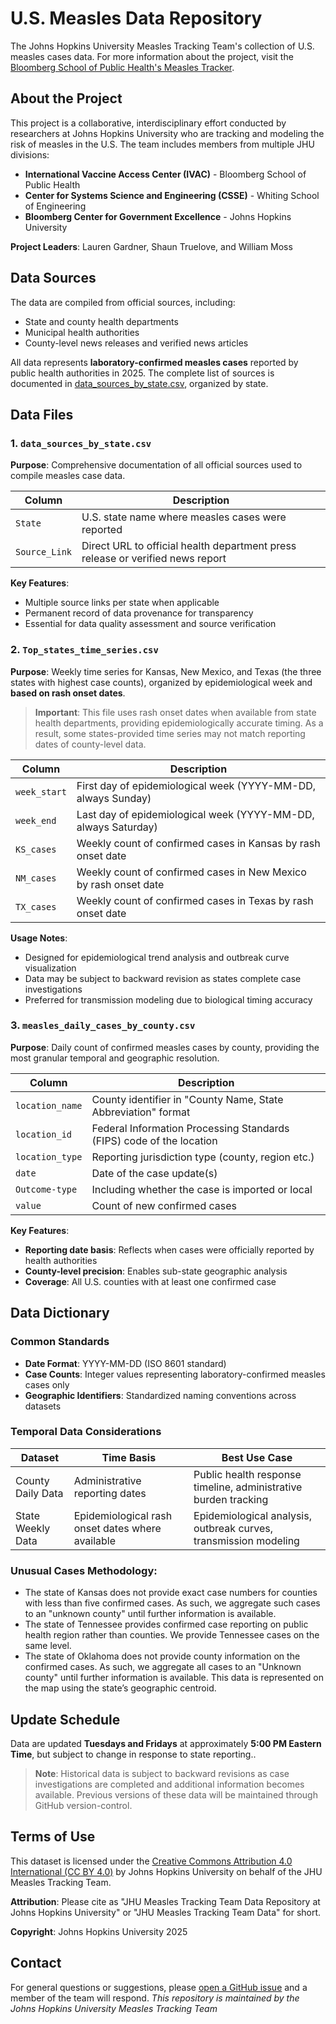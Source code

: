# U.S. Measles Data Repository

The Johns Hopkins University Measles Tracking Team's collection of U.S. measles cases data. For more information about the project, visit the [Bloomberg School of Public Health's Measles Tracker](https://publichealth.jhu.edu/ivac/measles-tracker).

## About the Project

This project is a collaborative, interdisciplinary effort conducted by researchers at Johns Hopkins University who are tracking and modeling the risk of measles in the U.S. The team includes members from multiple JHU divisions:

- **International Vaccine Access Center (IVAC)** - Bloomberg School of Public Health
- **Center for Systems Science and Engineering (CSSE)** - Whiting School of Engineering  
- **Bloomberg Center for Government Excellence** - Johns Hopkins University

**Project Leaders**: Lauren Gardner, Shaun Truelove, and William Moss

## Data Sources

The data are compiled from official sources, including:
- State and county health departments
- Municipal health authorities  
- County-level news releases and verified news articles

All data represents **laboratory-confirmed measles cases** reported by public health authorities in 2025. The complete list of sources is documented in [data_sources_by_state.csv](data_sources_by_state.csv), organized by state.

## Data Files

### 1. `data_sources_by_state.csv`

**Purpose**: Comprehensive documentation of all official sources used to compile measles case data.

| Column | Description |
|--------|-------------|
| `State` | U.S. state name where measles cases were reported |
| `Source_Link` | Direct URL to official health department press release or verified news report |

**Key Features**:
- Multiple source links per state when applicable
- Permanent record of data provenance for transparency
- Essential for data quality assessment and source verification

### 2. `Top_states_time_series.csv`

**Purpose**: Weekly time series for Kansas, New Mexico, and Texas (the three states with highest case counts), organized by epidemiological week and **based on rash onset dates**.

> **Important**: This file uses rash onset dates when available from state health departments, providing epidemiologically accurate timing. As a result, some states-provided time series may not match reporting dates of county-level data.

| Column | Description |
|--------|-------------|
| `week_start` | First day of epidemiological week (YYYY-MM-DD, always Sunday) |
| `week_end` | Last day of epidemiological week (YYYY-MM-DD, always Saturday) |
| `KS_cases` | Weekly count of confirmed cases in Kansas by rash onset date |
| `NM_cases` | Weekly count of confirmed cases in New Mexico by rash onset date |
| `TX_cases` | Weekly count of confirmed cases in Texas by rash onset date |

**Usage Notes**: 
- Designed for epidemiological trend analysis and outbreak curve visualization
- Data may be subject to backward revision as states complete case investigations
- Preferred for transmission modeling due to biological timing accuracy

### 3. `measles_daily_cases_by_county.csv`

**Purpose**: Daily  count of confirmed measles cases by county, providing the most granular temporal and geographic resolution.

| Column | Description |
|--------|-------------|
| `location_name` | County identifier in "County Name, State Abbreviation" format |
| `location_id` | Federal Information Processing Standards (FIPS) code of the location  |
| `location_type` | Reporting jurisdiction type (county, region etc.) |
| `date` | Date of the case update(s) |
| `Outcome-type` | Including whether the case is imported or local |
| `value` | Count of new confirmed cases  |

**Key Features**:
- **Reporting date basis**: Reflects when cases were officially reported by health authorities
- **County-level precision**: Enables sub-state geographic analysis
- **Coverage**: All U.S. counties with at least one confirmed case


## Data Dictionary

### Common Standards
- **Date Format**: YYYY-MM-DD (ISO 8601 standard)
- **Case Counts**: Integer values representing laboratory-confirmed measles cases only
- **Geographic Identifiers**: Standardized naming conventions across datasets

### Temporal Data Considerations

| Dataset | Time Basis | Best Use Case |
|---------|------------|---------------|
| County Daily Data | Administrative reporting dates | Public health response timeline, administrative burden tracking |
| State Weekly Data | Epidemiological rash onset dates where available | Epidemiological analysis, outbreak curves, transmission modeling |

### Unusual Cases Methodology:

- The state of Kansas does not provide exact case numbers for counties with less than five confirmed cases. As such, we aggregate such cases to an "unknown county" until further information is available.
- The state of Tennessee provides confirmed case reporting on public health region rather than counties. We provide Tennessee cases on the same level.
- The state of Oklahoma does not provide county information on the confirmed cases. As such, we aggregate all cases to an "Unknown county" until further information is available. This data is represented on the map using the state’s geographic centroid.
## Update Schedule

Data are updated **Tuesdays and Fridays** at approximately **5:00 PM Eastern Time**, but subject to change in response to state reporting..

> **Note**: Historical data is subject to backward revisions as case investigations are completed and additional information becomes available. Previous versions of these data will be maintained through GitHub version-control.

## Terms of Use

This dataset is licensed under the [Creative Commons Attribution 4.0 International (CC BY 4.0)](https://creativecommons.org/licenses/by/4.0/) by Johns Hopkins University on behalf of the JHU Measles Tracking Team.

**Attribution**: Please cite as "JHU Measles Tracking Team Data Repository at Johns Hopkins University" or "JHU Measles Tracking Team Data" for short.

**Copyright**: Johns Hopkins University 2025

## Contact

For general questions or suggestions, please [open a GitHub issue](../../issues) and a member of the team will respond.
*This repository is maintained by the Johns Hopkins University Measles Tracking Team*
